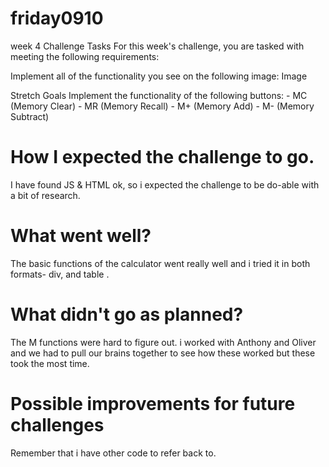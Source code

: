 # friday0910
week 4 Challenge Tasks For this week's challenge, you are tasked with meeting the following requirements:

Implement all of the functionality you see on the following image: Image

Stretch Goals Implement the functionality of the following buttons: - MC (Memory Clear) - MR (Memory Recall) - M+ (Memory Add) - M- (Memory Subtract)



# How I expected the challenge to go. 

I have found JS & HTML ok, so i expected the challenge to be do-able with a bit of research.

# What went well?
The basic functions of the calculator went really well and i tried it in both formats- div, and table <tr> <td>.

# What didn't go as planned? 

The M functions were hard to figure out. i worked with Anthony and Oliver and we had to pull our brains together to see how these worked but these took the most time. 

# Possible improvements for future challenges

Remember that i have other code to refer back to.
